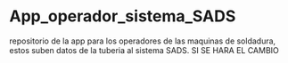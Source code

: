 # App_operador_sistema_SADS
repositorio de la app para los operadores de las maquinas de soldadura, estos suben datos de la tuberia al sistema SADS.
SI SE HARA EL CAMBIO
